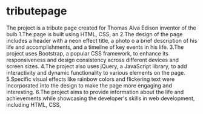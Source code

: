 # tributepage 
The project is a tribute page created for Thomas Alva Edison inventor of the bulb
1.The page is built using HTML, CSS, an
2.The design of the page includes a header with a neon effect title, a photo o a brief description of his life and accomplishments, and a timeline of key events in his life.
3.The project uses Bootstrap, a popular CSS framework, to enhance its responsiveness and design consistency across different devices and screen sizes.
4.The project also uses jQuery, a JavaScript library, to add interactivity and dynamic functionality to various elements on the page.
5.Specific visual effects like rainbow colors and flickering text were incorporated into the design to make the page more engaging and interesting.
6.The project aims to provide information about the life and achievements while showcasing the developer's skills in web development, including HTML, CSS, 
